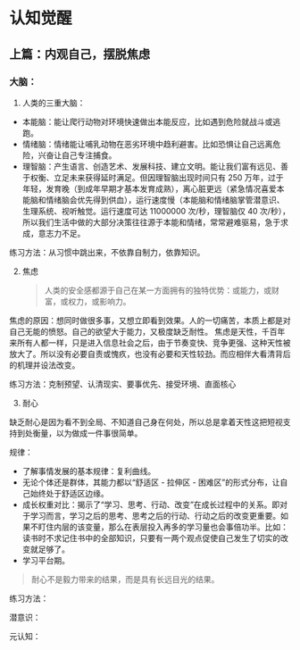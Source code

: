 # 认知觉醒

## 上篇：内观自己，摆脱焦虑

### 大脑：

1. 人类的三重大脑：

- 本能脑：能让爬行动物对环境快速做出本能反应，比如遇到危险就战斗或逃跑。
- 情绪脑：情绪能让哺乳动物在恶劣环境中趋利避害。比如恐惧让自己远离危险，兴奋让自己专注捕食。
- 理智脑：产生语言、创造艺术、发展科技、建立文明。能让我们富有远见、善于权衡、立足未来获得延时满足。但因理智脑出现时间只有 250 万年，过于年轻，发育晚（到成年早期才基本发育成熟），离心脏更远（紧急情况喜爱本能脑和情绪脑会优先得到供血），运行速度慢（本能脑和情绪脑掌管潜意识、生理系统、视听触觉。运行速度可达 11000000 次/秒，理智脑仅 40 次/秒），所以我们生活中做的大部分决策往往源于本能和情绪，常常避难驱易，急于求成，意志力不足。

练习方法：从习惯中跳出来，不依靠自制力，依靠知识。

2. 焦虑
   > 人类的安全感都源于自己在某一方面拥有的独特优势：或能力，或财富，或权力，或影响力。

焦虑的原因：想同时做很多事，又想立即看到效果。人的一切痛苦，本质上都是对自己无能的愤怒。自己的欲望大于能力，又极度缺乏耐性。
焦虑是天性，千百年来所有人都一样，只是进入信息社会之后，由于节奏变快、竞争更强、这种天性被放大了。所以没有必要自责或愧疚，也没有必要和天性较劲。而应相伴大看清背后的机理并设法改变。

练习方法：克制预望、认清现实、要事优先、接受环境、直面核心

3. 耐心

缺乏耐心是因为看不到全局、不知道自己身在何处，所以总是拿着天性这把短视支持到处衡量，以为做成一件事很简单。

规律：

- 了解事情发展的基本规律：复利曲线。
- 无论个体还是群体，其能力都以“舒适区 - 拉伸区 - 困难区”的形式分布，让自己始终处于舒适区边缘。
- 成长权重对比：揭示了“学习、思考、行动、改变”在成长过程中的关系。即对于学习而言，学习之后的思考、思考之后的行动、行动之后的改变更重要。如果不盯住内层的该变量，那么在表层投入再多的学习量也会事倍功半。比如：读书时不求记住书中的全部知识，只要有一两个观点促使自己发生了切实的改变就足够了。
- 学习平台期。

> 耐心不是毅力带来的结果，而是具有长远目光的结果。

练习方法：

潜意识：

元认知：
